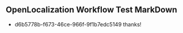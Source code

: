 ## OpenLocalization Workflow Test MarkDown
* d6b5778b-f673-46ce-966f-9f1b7edc5149 thanks!

<!--HONumber=Aug16_HO3-->


